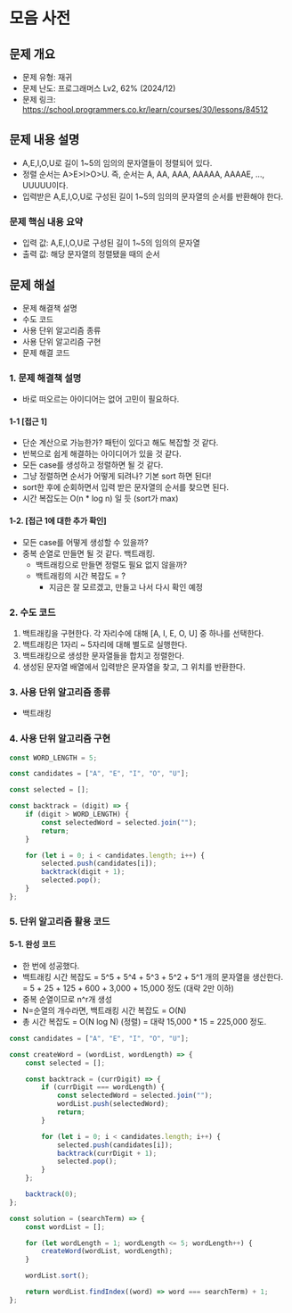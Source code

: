 # 모음 사전

## 문제 개요

-   문제 유형: 재귀
-   문제 난도: 프로그래머스 Lv2, 62% (2024/12)
-   문제 링크: https://school.programmers.co.kr/learn/courses/30/lessons/84512

## 문제 내용 설명

-   A,E,I,O,U로 길이 1~5의 임의의 문자열들이 정렬되어 있다.
-   정렬 순서는 A>E>I>O>U. 즉, 순서는 A, AA, AAA, AAAAA, AAAAE, ..., UUUUU이다.
-   입력받은 A,E,I,O,U로 구성된 길이 1~5의 임의의 문자열의 순서를 반환해야 한다.

### 문제 핵심 내용 요약

-   입력 값: A,E,I,O,U로 구성된 길이 1~5의 임의의 문자열
-   출력 값: 해당 문자열의 정렬됐을 때의 순서

## 문제 해설

-   문제 해결책 설명
-   수도 코드
-   사용 단위 알고리즘 종류
-   사용 단위 알고리즘 구현
-   문제 해결 코드

### 1. 문제 해결책 설명

-   바로 떠오르는 아이디어는 없어 고민이 필요하다.

#### 1-1 [접근 1]

-   단순 계산으로 가능한가? 패턴이 있다고 해도 복잡할 것 같다.
-   반복으로 쉽게 해결하는 아이디어가 있을 것 같다.
-   모든 case를 생성하고 정렬하면 될 것 같다.
-   그냥 정렬하면 순서가 어떻게 되려나? 기본 sort 하면 된다!
-   sort한 후에 순회하면서 입력 받은 문자열의 순서를 찾으면 된다.
-   시간 복잡도는 O(n \* log n) 일 듯 (sort가 max)

#### 1-2. [접근 1에 대한 추가 확인]

-   모든 case를 어떻게 생성할 수 있을까?
-   중복 순열로 만들면 될 것 같다. 백트래킹.
    -   백트래킹으로 만들면 정렬도 필요 없지 않을까?
    -   백트래킹의 시간 복잡도 = ?
        -   지금은 잘 모르겠고, 만들고 나서 다시 확인 예정

### 2. 수도 코드

1. 백트래킹을 구현한다. 각 자리수에 대해 [A, I, E, O, U] 중 하나를 선택한다.
2. 백트래킹은 1자리 ~ 5자리에 대해 별도로 실행한다.
3. 백트래킹으로 생성한 문자열들을 합치고 정렬한다.
4. 생성된 문자열 배열에서 입력받은 문자열을 찾고, 그 위치를 반환한다.

### 3. 사용 단위 알고리즘 종류

-   백트래킹

### 4. 사용 단위 알고리즘 구현

```js
const WORD_LENGTH = 5;

const candidates = ["A", "E", "I", "O", "U"];

const selected = [];

const backtrack = (digit) => {
    if (digit > WORD_LENGTH) {
        const selectedWord = selected.join("");
        return;
    }

    for (let i = 0; i < candidates.length; i++) {
        selected.push(candidates[i]);
        backtrack(digit + 1);
        selected.pop();
    }
};
```

### 5. 단위 알고리즘 활용 코드

#### 5-1. 완성 코드

-   한 번에 성공했다.
-   백트래킹 시간 복잡도 = 5^5 + 5^4 + 5^3 + 5^2 + 5^1 개의 문자열을 생산한다. = 5 + 25 + 125 + 600 + 3,000 + 15,000 정도 (대략 2만 이하)
-   중복 순열이므로 n^r개 생성
-   N=순열의 개수라면, 백트래킹 시간 복잡도 = O(N)
-   총 시간 복잡도 = O(N log N) (정렬) = 대략 15,000 \* 15 = 225,000 정도.

```js
const candidates = ["A", "E", "I", "O", "U"];

const createWord = (wordList, wordLength) => {
    const selected = [];

    const backtrack = (currDigit) => {
        if (currDigit === wordLength) {
            const selectedWord = selected.join("");
            wordList.push(selectedWord);
            return;
        }

        for (let i = 0; i < candidates.length; i++) {
            selected.push(candidates[i]);
            backtrack(currDigit + 1);
            selected.pop();
        }
    };

    backtrack(0);
};

const solution = (searchTerm) => {
    const wordList = [];

    for (let wordLength = 1; wordLength <= 5; wordLength++) {
        createWord(wordList, wordLength);
    }

    wordList.sort();

    return wordList.findIndex((word) => word === searchTerm) + 1;
};
```
